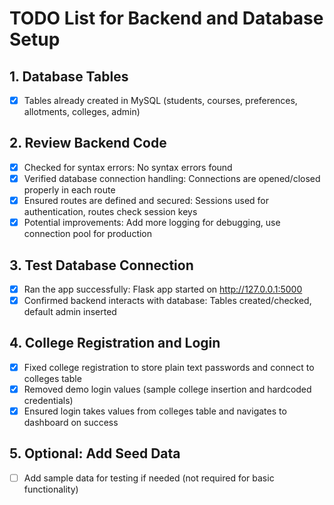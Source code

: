 # TODO List for Backend and Database Setup

## 1. Database Tables
- [x] Tables already created in MySQL (students, courses, preferences, allotments, colleges, admin)

## 2. Review Backend Code
- [x] Checked for syntax errors: No syntax errors found
- [x] Verified database connection handling: Connections are opened/closed properly in each route
- [x] Ensured routes are defined and secured: Sessions used for authentication, routes check session keys
- [x] Potential improvements: Add more logging for debugging, use connection pool for production

## 3. Test Database Connection
- [x] Ran the app successfully: Flask app started on http://127.0.0.1:5000
- [x] Confirmed backend interacts with database: Tables created/checked, default admin inserted

## 4. College Registration and Login
- [x] Fixed college registration to store plain text passwords and connect to colleges table
- [x] Removed demo login values (sample college insertion and hardcoded credentials)
- [x] Ensured login takes values from colleges table and navigates to dashboard on success

## 5. Optional: Add Seed Data
- [ ] Add sample data for testing if needed (not required for basic functionality)
